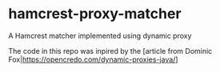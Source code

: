# hamcrest-proxy-matcher
A Hamcrest matcher implemented using dynamic proxy

The code in this repo was inpired by the [article from Dominic Fox|https://opencredo.com/dynamic-proxies-java/]
